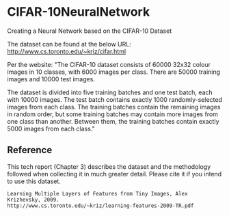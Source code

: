 # CIFAR-10NeuralNetwork
Creating a Neural Network based on the CIFAR-10 Dataset

The dataset can be found at the below URL:
http://www.cs.toronto.edu/~kriz/cifar.html

Per the website:
"The CIFAR-10 dataset consists of 60000 32x32 colour images in 10 classes, with 6000 images per class. There are 50000 training images and 10000 test images.

The dataset is divided into five training batches and one test batch, each with 10000 images. The test batch contains exactly 1000 randomly-selected images from each class. The training batches contain the remaining images in random order, but some training batches may contain more images from one class than another. Between them, the training batches contain exactly 5000 images from each class."


## Reference
This tech report (Chapter 3) describes the dataset and the methodology followed when collecting it in much greater detail. Please cite it if you intend to use this dataset.

    Learning Multiple Layers of Features from Tiny Images, Alex Krizhevsky, 2009.
    http://www.cs.toronto.edu/~kriz/learning-features-2009-TR.pdf
